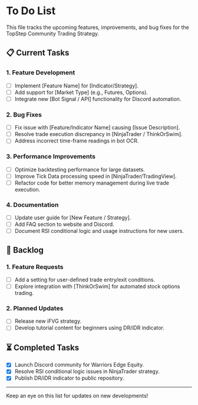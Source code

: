 # To Do List

This file tracks the upcoming features, improvements, and bug fixes for the TopStep Community Trading Strategy.

## 📋 Current Tasks

### 1. **Feature Development**
- [ ] Implement [Feature Name] for [Indicator/Strategy].
- [ ] Add support for [Market Type] (e.g., Futures, Options).
- [ ] Integrate new [Bot Signal / API] functionality for Discord automation.

### 2. **Bug Fixes**
- [ ] Fix issue with [Feature/Indicator Name] causing [Issue Description].
- [ ] Resolve trade execution discrepancy in [NinjaTrader / ThinkOrSwim].
- [ ] Address incorrect time-frame readings in bot OCR.

### 3. **Performance Improvements**
- [ ] Optimize backtesting performance for large datasets.
- [ ] Improve Tick Data processing speed in [NinjaTrader/TradingView].
- [ ] Refactor code for better memory management during live trade execution.

### 4. **Documentation**
- [ ] Update user guide for [New Feature / Strategy].
- [ ] Add FAQ section to website and Discord.
- [ ] Document RSI conditional logic and usage instructions for new users.

## 🔄 Backlog

### 1. **Feature Requests**
- [ ] Add a setting for user-defined trade entry/exit conditions.
- [ ] Explore integration with [ThinkOrSwim] for automated stock options trading.
  
### 2. **Planned Updates**
- [ ] Release new iFVG strategy.
- [ ] Develop tutorial content for beginners using DR/iDR indicator.

## ⏳ Completed Tasks

- [x] Launch Discord community for Warriors Edge Equity.
- [x] Resolve RSI conditional logic issues in NinjaTrader strategy.
- [x] Publish DR/iDR indicator to public repository.

---

Keep an eye on this list for updates on new developments!
